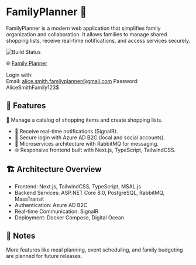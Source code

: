 

# FamilyPlanner 🎉
FamilyPlanner is a modern web application that simplifies family organization and collaboration. It allows families to manage shared shopping lists, receive real-time notifications, and access services securely.

![Build Status](https://github.com/OlgaTananova/FamilyPlanner/actions/workflows/cicdfordigitalocean.yml/badge.svg)

🌐 [Family Planner](https://familyplanner.online)

Login with:  
Email: alice.smith.familyplanner@gmail.com
Password: AliceSmithFamily123$

## 🚀 Features
🛒 Manage a catalog of shopping items and create shopping lists.  
- 🔔 Receive real-time notifications (SignalR).  
- 🔑 Secure login with Azure AD B2C (local and social accounts).  
- 🐇 Microservices architecture with RabbitMQ for messaging.  
- 🌐 Responsive frontend built with Next.js, TypeScript, TailwindCSS.

## 🏗️ Architecture Overview
- Frontend: Next.js, TailwindCSS, TypeScript, MSAL.js  
- Backend Services: ASP.NET Core 8.0, PostgreSQL, RabbitMQ, MassTransit  
- Authentication: Azure AD B2C  
- Real-time Communication: SignalR  
- Deployment: Docker Compose, Digital Ocean


## 📎 Notes
More features like meal planning, event scheduling, and family budgeting are planned for future releases.

